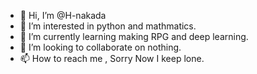 - 👋 Hi, I’m @H-nakada
- 👀 I’m interested in python and mathmatics.
- 🌱 I’m currently learning making RPG and deep learning.
- 💞️ I’m looking to collaborate on nothing. 
- 📫 How to reach me , Sorry Now I keep lone.

<!---
H-nakada/H-nakada is a ✨ special ✨ repository because its `README.md` (this file) appears on your GitHub profile.
You can click the Preview link to take a look at your changes.
--->
